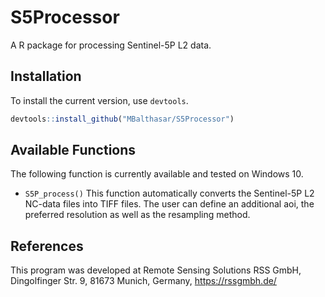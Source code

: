 # S5Processor
A R package for processing Sentinel-5P L2 data.

## Installation
To install the current version, use `devtools`.

```R
devtools::install_github("MBalthasar/S5Processor")
```

## Available Functions
The following function is currently available and tested on Windows 10.

* `S5P_process()` This function automatically converts the Sentinel-5P L2 NC-data files into TIFF files. The user can define an additional aoi, the preferred resolution as well as the resampling method.

## References
This program was developed at Remote Sensing Solutions RSS GmbH, Dingolfinger Str. 9, 81673 Munich, Germany, https://rssgmbh.de/

